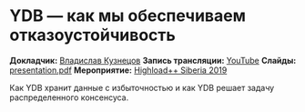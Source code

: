 # YDB — как мы обеспечиваем отказоустойчивость

**Докладчик:** [Владислав Кузнецов](404)
**Запись трансляции:** [YouTube](https://www.youtube.com/watch?t=10779&v=-GlRSxG4JQU&feature=youtu.be)
**Слайды:** [presentation.pdf](presentation.pdf)
**Мероприятие:** [Highload++ Siberia 2019](https://www.highload.ru/siberia/2019/abstracts/5331)

Как YDB хранит данные с избыточностью и как YDB решает задачу распределенного консенсуса.